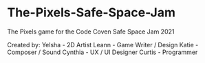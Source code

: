 # The-Pixels-Safe-Space-Jam
The Pixels game for the Code Coven Safe Space Jam 2021

Created by:
Yelsha - 2D Artist
Leann - Game Writer / Design
Katie - Composer / Sound
Cynthia - UX / UI Designer
Curtis - Programmer
